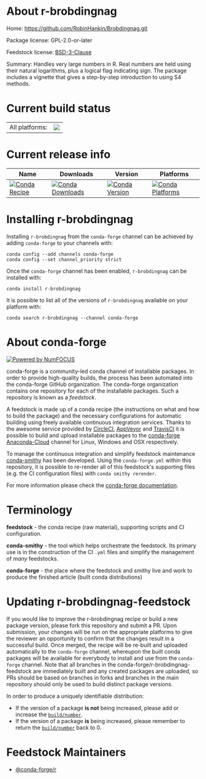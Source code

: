 About r-brobdingnag
===================

Home: https://github.com/RobinHankin/Brobdingnag.git

Package license: GPL-2.0-or-later

Feedstock license: [BSD-3-Clause](https://github.com/conda-forge/r-brobdingnag-feedstock/blob/master/LICENSE.txt)

Summary: Handles very large numbers in R.  Real numbers are held using their natural logarithms, plus a logical flag indicating sign.  The package includes a vignette that gives a step-by-step introduction to using S4 methods.

Current build status
====================


<table><tr><td>All platforms:</td>
    <td>
      <a href="https://dev.azure.com/conda-forge/feedstock-builds/_build/latest?definitionId=1016&branchName=master">
        <img src="https://dev.azure.com/conda-forge/feedstock-builds/_apis/build/status/r-brobdingnag-feedstock?branchName=master">
      </a>
    </td>
  </tr>
</table>

Current release info
====================

| Name | Downloads | Version | Platforms |
| --- | --- | --- | --- |
| [![Conda Recipe](https://img.shields.io/badge/recipe-r--brobdingnag-green.svg)](https://anaconda.org/conda-forge/r-brobdingnag) | [![Conda Downloads](https://img.shields.io/conda/dn/conda-forge/r-brobdingnag.svg)](https://anaconda.org/conda-forge/r-brobdingnag) | [![Conda Version](https://img.shields.io/conda/vn/conda-forge/r-brobdingnag.svg)](https://anaconda.org/conda-forge/r-brobdingnag) | [![Conda Platforms](https://img.shields.io/conda/pn/conda-forge/r-brobdingnag.svg)](https://anaconda.org/conda-forge/r-brobdingnag) |

Installing r-brobdingnag
========================

Installing `r-brobdingnag` from the `conda-forge` channel can be achieved by adding `conda-forge` to your channels with:

```
conda config --add channels conda-forge
conda config --set channel_priority strict
```

Once the `conda-forge` channel has been enabled, `r-brobdingnag` can be installed with:

```
conda install r-brobdingnag
```

It is possible to list all of the versions of `r-brobdingnag` available on your platform with:

```
conda search r-brobdingnag --channel conda-forge
```


About conda-forge
=================

[![Powered by NumFOCUS](https://img.shields.io/badge/powered%20by-NumFOCUS-orange.svg?style=flat&colorA=E1523D&colorB=007D8A)](http://numfocus.org)

conda-forge is a community-led conda channel of installable packages.
In order to provide high-quality builds, the process has been automated into the
conda-forge GitHub organization. The conda-forge organization contains one repository
for each of the installable packages. Such a repository is known as a *feedstock*.

A feedstock is made up of a conda recipe (the instructions on what and how to build
the package) and the necessary configurations for automatic building using freely
available continuous integration services. Thanks to the awesome service provided by
[CircleCI](https://circleci.com/), [AppVeyor](https://www.appveyor.com/)
and [TravisCI](https://travis-ci.com/) it is possible to build and upload installable
packages to the [conda-forge](https://anaconda.org/conda-forge)
[Anaconda-Cloud](https://anaconda.org/) channel for Linux, Windows and OSX respectively.

To manage the continuous integration and simplify feedstock maintenance
[conda-smithy](https://github.com/conda-forge/conda-smithy) has been developed.
Using the ``conda-forge.yml`` within this repository, it is possible to re-render all of
this feedstock's supporting files (e.g. the CI configuration files) with ``conda smithy rerender``.

For more information please check the [conda-forge documentation](https://conda-forge.org/docs/).

Terminology
===========

**feedstock** - the conda recipe (raw material), supporting scripts and CI configuration.

**conda-smithy** - the tool which helps orchestrate the feedstock.
                   Its primary use is in the construction of the CI ``.yml`` files
                   and simplify the management of *many* feedstocks.

**conda-forge** - the place where the feedstock and smithy live and work to
                  produce the finished article (built conda distributions)


Updating r-brobdingnag-feedstock
================================

If you would like to improve the r-brobdingnag recipe or build a new
package version, please fork this repository and submit a PR. Upon submission,
your changes will be run on the appropriate platforms to give the reviewer an
opportunity to confirm that the changes result in a successful build. Once
merged, the recipe will be re-built and uploaded automatically to the
`conda-forge` channel, whereupon the built conda packages will be available for
everybody to install and use from the `conda-forge` channel.
Note that all branches in the conda-forge/r-brobdingnag-feedstock are
immediately built and any created packages are uploaded, so PRs should be based
on branches in forks and branches in the main repository should only be used to
build distinct package versions.

In order to produce a uniquely identifiable distribution:
 * If the version of a package **is not** being increased, please add or increase
   the [``build/number``](https://docs.conda.io/projects/conda-build/en/latest/resources/define-metadata.html#build-number-and-string).
 * If the version of a package **is** being increased, please remember to return
   the [``build/number``](https://docs.conda.io/projects/conda-build/en/latest/resources/define-metadata.html#build-number-and-string)
   back to 0.

Feedstock Maintainers
=====================

* [@conda-forge/r](https://github.com/conda-forge/r/)

